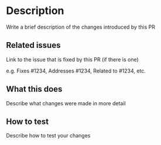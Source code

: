 # Description

Write a brief description of the changes introduced by this PR

## Related issues

Link to the issue that is fixed by this PR (if there is one)

e.g. Fixes #1234, Addresses #1234, Related to #1234, etc.

## What this does

Describe what changes were made in more detail

## How to test

Describe how to test your changes
